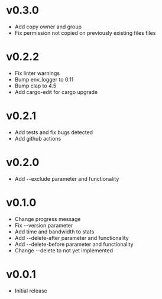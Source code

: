 # v0.3.0

- Add copy owner and group
- Fix permission not copied on previously existing files files


# v0.2.2

- Fix linter warnings
- Bump env_logger to 0.11
- Bump clap to 4.5
- Add cargo-edit for cargo upgrade


# v0.2.1

- Add tests and fix bugs detected
- Add github actions


# v0.2.0

- Add --exclude parameter and functionality


# v0.1.0

- Change progress message
- Fix --version parameter
- Add time and bandwidth to stats
- Add --delete-after parameter and functionality
- Add --delete-before parameter and functionality
- Change --delete to not yet implemented


# v0.0.1

- Initial release

